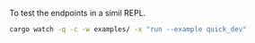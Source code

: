 To test the endpoints in a simil REPL.
```bash
cargo watch -q -c -w examples/ -x "run --example quick_dev"
```
